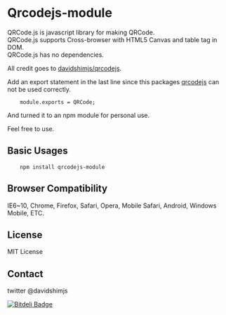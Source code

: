# Qrcodejs-module
QRCode.js is javascript library for making QRCode.   
QRCode.js supports Cross-browser with HTML5 Canvas and table tag in DOM.  
QRCode.js has no dependencies.

All credit goes to [davidshimjs/qrcodejs](https://github.com/davidshimjs/qrcodejs).

Add an export statement in the last line since this packages [qrcodejs](https://www.npmjs.com/package/qrcodejs) can not be used correctly.

```
	module.exports = QRCode;
```

And turned it to an npm module for personal use.

Feel free to use.

## Basic Usages

```
	npm install qrcodejs-module
```

## Browser Compatibility
IE6~10, Chrome, Firefox, Safari, Opera, Mobile Safari, Android, Windows Mobile, ETC.

## License
MIT License

## Contact
twitter @davidshimjs

[![Bitdeli Badge](https://d2weczhvl823v0.cloudfront.net/davidshimjs/qrcodejs/trend.png)](https://bitdeli.com/free "Bitdeli Badge")
